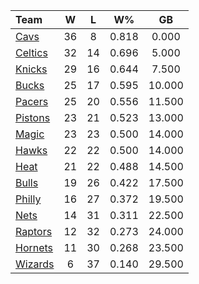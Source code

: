 | Team                            |  W  |  L  |  W%   |   GB   |
|:--------------------------------|:---:|:---:|:-----:|:------:|
| [Cavs](/r/clevelandcavs)        | 36  |  8  | 0.818 | 0.000  |
| [Celtics](/r/bostonceltics)     | 32  | 14  | 0.696 | 5.000  |
| [Knicks](/r/NYKnicks)           | 29  | 16  | 0.644 | 7.500  |
| [Bucks](/r/MkeBucks)            | 25  | 17  | 0.595 | 10.000 |
| [Pacers](/r/pacers)             | 25  | 20  | 0.556 | 11.500 |
| [Pistons](/r/DetroitPistons)    | 23  | 21  | 0.523 | 13.000 |
| [Magic](/r/OrlandoMagic)        | 23  | 23  | 0.500 | 14.000 |
| [Hawks](/r/AtlantaHawks)        | 22  | 22  | 0.500 | 14.000 |
| [Heat](/r/heat)                 | 21  | 22  | 0.488 | 14.500 |
| [Bulls](/r/chicagobulls)        | 19  | 26  | 0.422 | 17.500 |
| [Philly](/r/sixers)             | 16  | 27  | 0.372 | 19.500 |
| [Nets](/r/GoNets)               | 14  | 31  | 0.311 | 22.500 |
| [Raptors](/r/torontoraptors)    | 12  | 32  | 0.273 | 24.000 |
| [Hornets](/r/CharlotteHornets)  | 11  | 30  | 0.268 | 23.500 |
| [Wizards](/r/washingtonwizards) |  6  | 37  | 0.140 | 29.500 |